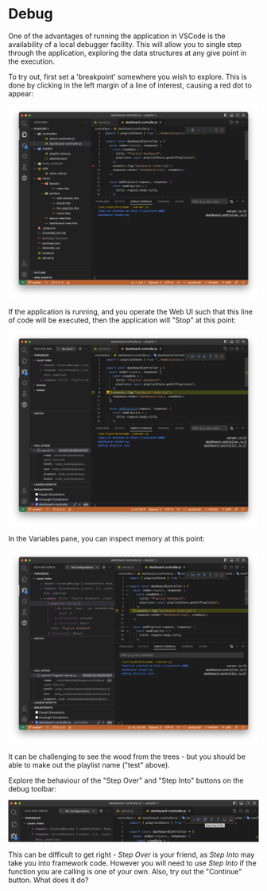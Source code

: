 # Debug

One of the advantages of running the application in VSCode is the availability of a local debugger facility. This will allow you to single step through the application, exploring the data structures at any give point in the execution.

To try out, first set a 'breakpoint' somewhere you wish to explore. This is done by clicking in the left margin of a line of interest, causing a red dot to appear:

![](img/a11.png)

If the application is running, and you operate the Web UI such that this line of code will be executed, then the application will "Stop" at this point:

![](img/a12.png)

In the Variables pane, you can inspect memory at this point:

![](img/a13.png)

It can be challenging to see the wood from the trees - but you should be able to make out the playlist name ("test" above).

Explore the behaviour of the "Step Over" and "Step Into" buttons on the debug toolbar:

![](img/a14.png)

This can be difficult to get right - *Step Over* is your friend, as *Step Into* may take you into framework code. However you will need to use *Step Into* if the function you are calling is one of your own. Also, try out the "Continue" button. What does it do?
